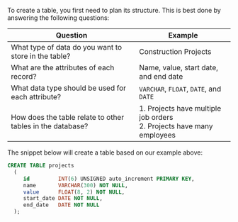 To create a table, you first need to plan its structure. This is best done by answering the following questions:

| Question                                 | Example                                  |
| ---------------------------------------- | ---------------------------------------- |
| What type of data do you want to store in the table? | Construction Projects                    |
| What are the attributes of each record?  | Name, value, start date, and end date    |
| What data type should be used for each attribute? | `VARCHAR`, `FLOAT`, `DATE`, and `DATE` |
| How does the table relate to other tables in the database? | 1. Projects have multiple job orders<br />2. Projects have many employees |

The snippet below will create a table based on our example above:

```sql
CREATE TABLE projects
  (
     id         INT(6) UNSIGNED auto_increment PRIMARY KEY,
     name       VARCHAR(300) NOT NULL,
     value      FLOAT(8, 2) NOT NULL,
     start_date DATE NOT NULL,
     end_date   DATE NOT NULL
  );
```

